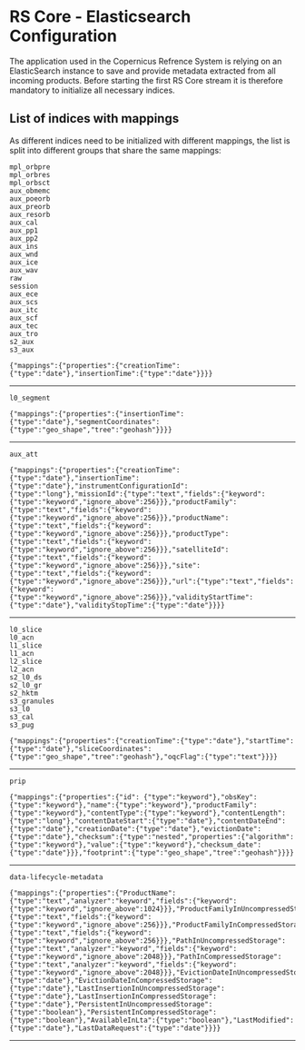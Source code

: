 # RS Core - Elasticsearch Configuration

The application used in the Copernicus Refrence System is relying on an ElasticSearch instance to save and provide metadata extracted from all incoming products. 
Before starting the first RS Core stream it is therefore mandatory to initialize all necessary indices.

## List of indices with mappings

As different indices need to be initialized with different mappings, the list is split into different groups that share the same mappings:

```
mpl_orbpre
mpl_orbres
mpl_orbsct
aux_obmemc
aux_poeorb
aux_preorb
aux_resorb
aux_cal
aux_pp1
aux_pp2
aux_ins
aux_wnd
aux_ice
aux_wav
raw
session
aux_ece
aux_scs
aux_itc
aux_scf
aux_tec
aux_tro
s2_aux
s3_aux
```

```
{"mappings":{"properties":{"creationTime":{"type":"date"},"insertionTime":{"type":"date"}}}}
```

-------------------

```
l0_segment
```

```
{"mappings":{"properties":{"insertionTime":{"type":"date"},"segmentCoordinates":{"type":"geo_shape","tree":"geohash"}}}}
```

-------------------

```
aux_att
```

```
{"mappings":{"properties":{"creationTime":{"type":"date"},"insertionTime":{"type":"date"},"instrumentConfigurationId":{"type":"long"},"missionId":{"type":"text","fields":{"keyword":{"type":"keyword","ignore_above":256}}},"productFamily":{"type":"text","fields":{"keyword":{"type":"keyword","ignore_above":256}}},"productName":{"type":"text","fields":{"keyword":{"type":"keyword","ignore_above":256}}},"productType":{"type":"text","fields":{"keyword":{"type":"keyword","ignore_above":256}}},"satelliteId":{"type":"text","fields":{"keyword":{"type":"keyword","ignore_above":256}}},"site":{"type":"text","fields":{"keyword":{"type":"keyword","ignore_above":256}}},"url":{"type":"text","fields":{"keyword":{"type":"keyword","ignore_above":256}}},"validityStartTime":{"type":"date"},"validityStopTime":{"type":"date"}}}}
```

-------------------

```
l0_slice
l0_acn
l1_slice
l1_acn
l2_slice
l2_acn
s2_l0_ds
s2_l0_gr
s2_hktm
s3_granules
s3_l0
s3_cal
s3_pug
```

```
{"mappings":{"properties":{"creationTime":{"type":"date"},"startTime":{"type":"date"},"sliceCoordinates":{"type":"geo_shape","tree":"geohash"},"oqcFlag":{"type":"text"}}}}
```

-------------------

```
prip
```

```
{"mappings":{"properties":{"id": {"type":"keyword"},"obsKey":{"type":"keyword"},"name":{"type":"keyword"},"productFamily":{"type":"keyword"},"contentType":{"type":"keyword"},"contentLength":{"type":"long"},"contentDateStart":{"type":"date"},"contentDateEnd":{"type":"date"},"creationDate":{"type":"date"},"evictionDate":{"type":"date"},"checksum":{"type":"nested","properties":{"algorithm":{"type":"keyword"},"value":{"type":"keyword"},"checksum_date":{"type":"date"}}},"footprint":{"type":"geo_shape","tree":"geohash"}}}}
```

-------------------

```
data-lifecycle-metadata
```

```
{"mappings":{"properties":{"ProductName":{"type":"text","analyzer":"keyword","fields":{"keyword":{"type":"keyword","ignore_above":1024}}},"ProductFamilyInUncompressedStorage":{"type":"text","fields":{"keyword":{"type":"keyword","ignore_above":256}}},"ProductFamilyInCompressedStorage":{"type":"text","fields":{"keyword":{"type":"keyword","ignore_above":256}}},"PathInUncompressedStorage":{"type":"text","analyzer":"keyword","fields":{"keyword":{"type":"keyword","ignore_above":2048}}},"PathInCompressedStorage":{"type":"text","analyzer":"keyword","fields":{"keyword":{"type":"keyword","ignore_above":2048}}},"EvictionDateInUncompressedStorage":{"type":"date"},"EvictionDateInCompressedStorage":{"type":"date"},"LastInsertionInUncompressedStorage":{"type":"date"},"LastInsertionInCompressedStorage":{"type":"date"},"PersistentInUncompressedStorage":{"type":"boolean"},"PersistentInCompressedStorage":{"type":"boolean"},"AvailableInLta":{"type":"boolean"},"LastModified":{"type":"date"},"LastDataRequest":{"type":"date"}}}}
```

-------------------
